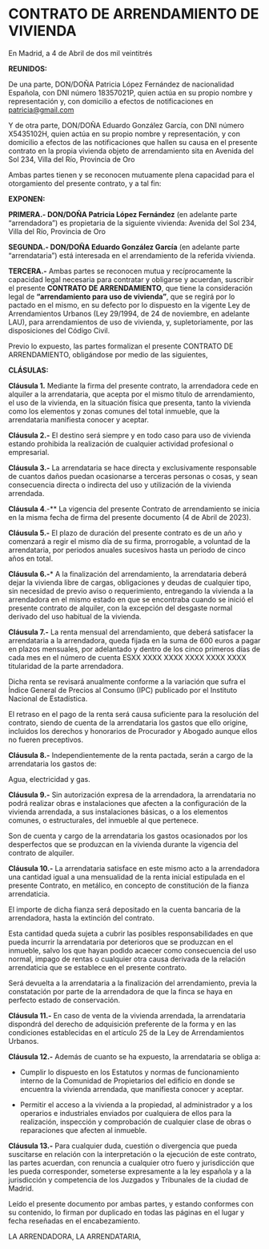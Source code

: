 ﻿# CONTRATO DE ARRENDAMIENTO DE VIVIENDA

En Madrid, a 4 de Abril de dos mil veintitrés

**REUNIDOS:**

De una parte, DON/DOÑA Patricia López Fernández de nacionalidad Española, con DNI número 18357021P, quien actúa en su
propio nombre y representación y, con domicilio a efectos de notificaciones en patricia@gmail.com

Y de otra parte, DON/DOÑA Eduardo González García, con DNI número X5435102H, quien actúa en su propio nombre y
representación, y con domicilio a efectos de las notificaciones que hallen su causa en el presente contrato en la propia
vivienda objeto de arrendamiento sita en Avenida del Sol 234, Villa del Río, Provincia de Oro

Ambas partes tienen y se reconocen mutuamente plena capacidad para el otorgamiento del presente
contrato, y a tal fin:

**EXPONEN:**

**PRIMERA.- DON/DOÑA Patricia López Fernández** (en adelante parte “arrendadora”) es propietaria de la siguiente
vivienda: Avenida del Sol 234, Villa del Río, Provincia de Oro

**SEGUNDA.- DON/DOÑA Eduardo González García** (en adelante parte “arrendataria”) está interesada en el arrendamiento de
la referida vivienda.

**TERCERA.-** Ambas partes se reconocen mutua y recíprocamente la capacidad legal necesaria para contratar y obligarse y
acuerdan, suscribir el presente **CONTRATO DE ARRENDAMIENTO**, que tiene la consideración legal de **“arrendamiento para
uso de vivienda”**, que se regirá por lo pactado en el mismo, en su defecto por lo dispuesto en la vigente Ley de
Arrendamientos Urbanos (Ley 29/1994, de 24 de noviembre, en adelante LAU), para arrendamientos de uso de vivienda, y,
supletoriamente, por las disposiciones del Código Civil.

Previo lo expuesto, las partes formalizan el presente CONTRATO DE ARRENDAMIENTO, obligándose por medio de las
siguientes,

**CLÁSULAS:**

**Cláusula 1.** Mediante la firma del presente contrato, la arrendadora cede en alquiler a la arrendataria, que acepta
por el mismo título de arrendamiento, el uso de la vivienda, en la situación física que presenta, tanto la vivienda como
los elementos y zonas comunes del total inmueble, que la arrendataria manifiesta conocer y aceptar.

**Cláusula 2.-** El destino será siempre y en todo caso para uso de vivienda estando prohibida la realización de
cualquier actividad profesional o empresarial.

**Cláusula 3.-** La arrendataria se hace directa y exclusivamente responsable de cuantos daños puedan ocasionarse a
terceras personas o cosas, y sean consecuencia directa o indirecta del uso y utilización de la vivienda arrendada.

**Cláusula 4**.-**  La vigencia del presente Contrato de arrendamiento se inicia en la misma fecha de firma del presente
documento (4 de Abril de 2023).

**Cláusula 5.-** El plazo de duración del presente contrato es de un año y comenzará a regir el mismo día de su firma,
prorrogable, a voluntad de la arrendataria, por periodos anuales sucesivos hasta un periodo de cinco años en total.

**Cláusula 6.-***  A la finalización del arrendamiento, la arrendataria deberá dejar la vivienda libre de cargas,
obligaciones y deudas de cualquier tipo, sin necesidad de previo aviso o requerimiento, entregando la vivienda a la
arrendadora en el mismo estado en que se encontraba cuando se inició el presente contrato de alquiler, con la excepción
del desgaste normal derivado del uso habitual de la vivienda.

**Cláusula 7.-** La renta mensual del arrendamiento, que deberá satisfacer la arrendataria a la arrendadora, queda
fijada en la suma de 600 euros a pagar en plazos mensuales, por adelantado y dentro de los cinco primeros
días de cada mes en el número de cuenta ESXX XXXX XXXX XXXX XXXX XXXX titularidad de la parte arrendadora.

Dicha renta se revisará anualmente conforme a la variación que sufra el Índice General de Precios al Consumo (IPC)
publicado por el Instituto Nacional de Estadística.

El retraso en el pago de la renta será causa suficiente para la resolución del contrato, siendo
de cuenta de la arrendataria los gastos que ello origine, incluidos los derechos y honorarios de Procurador y Abogado
aunque ellos no fueren preceptivos.

**Cláusula 8.-** Independientemente de la renta pactada, serán a cargo de la arrendataria los gastos de:

Agua, electricidad y gas.

**Cláusula 9.-** Sin autorización expresa de la arrendadora, la arrendataria no podrá realizar obras e instalaciones que
afecten a la configuración de la vivienda arrendada, a sus instalaciones básicas, o a los elementos comunes, o
estructurales, del inmueble al que pertenece.

Son de cuenta y cargo de la arrendataria los gastos ocasionados por los desperfectos que se produzcan en la vivienda
durante la vigencia del contrato de alquiler.

**Cláusula 10.-** La arrendataria satisface en este mismo acto a la arrendadora una cantidad igual a una mensualidad de
la renta inicial estipulada en el presente Contrato, en metálico, en concepto de constitución de la fianza arrendaticia.

El importe de dicha fianza será depositado en la cuenta bancaria de la arrendadora, hasta la extinción del contrato.

Esta cantidad queda sujeta a cubrir las posibles responsabilidades en que pueda incurrir la arrendataria por deterioros
que se produzcan en el inmueble, salvo los que hayan podido acaecer como consecuencia del uso normal, impago de rentas o
cualquier otra causa derivada de la relación arrendaticia que se establece en el presente contrato.

Será devuelta a la arrendataria a la finalización del arrendamiento, previa la constatación por parte de la arrendadora
de que la finca se haya en perfecto estado de conservación.

**Cláusula 11.-** En caso de venta de la vivienda arrendada, la arrendataria dispondrá del derecho de adquisición
preferente de la forma y en las condiciones establecidas en el artículo 25 de la Ley de Arrendamientos Urbanos.

**Cláusula 12.-** Además de cuanto se ha expuesto, la arrendataria se obliga a:

- Cumplir lo dispuesto en los Estatutos y normas de funcionamiento interno de la Comunidad de Propietarios del edificio
  en donde se encuentra la vivienda arrendada, que manifiesta conocer y aceptar.

- Permitir el acceso a la vivienda a la propiedad, al administrador y a los operarios e industriales enviados por
  cualquiera de ellos para la realización, inspección y comprobación de cualquier clase de obras o reparaciones que
  afecten al inmueble.

**Cláusula 13.-** Para cualquier duda, cuestión o divergencia que pueda suscitarse en relación con la interpretación o
la ejecución de este contrato, las partes acuerdan, con renuncia a cualquier otro fuero y jurisdicción que les pueda
corresponder, someterse expresamente a la ley española y a la jurisdicción y competencia de los Juzgados y Tribunales de
la ciudad de Madrid.

Leído el presente documento por ambas partes, y estando conformes con su contenido, lo firman por duplicado en todas las
páginas en el lugar y fecha reseñadas en el encabezamiento.

LA ARRENDADORA, LA ARRENDATARIA,

